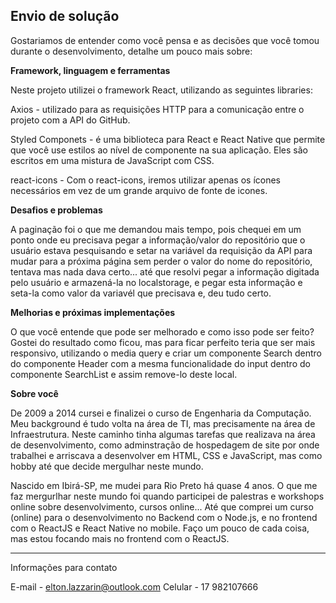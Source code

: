 ## Envio de solução

Gostariamos de entender como você pensa e as decisões que você tomou durante o desenvolvimento, detalhe um pouco mais sobre:

**Framework, linguagem e ferramentas**

Neste projeto utilizei o framework React, utilizando as seguintes libraries:

Axios - utilizado para as requisições HTTP para a comunicação entre o projeto com a API do GitHub.

Styled Componets - é uma biblioteca para React e React Native que permite que você use estilos ao nível de componente na sua aplicação. Eles são escritos em uma mistura de JavaScript com CSS.

react-icons - Com o react-icons, iremos utilizar apenas os ícones necessários em vez de um grande arquivo de fonte de icones.

**Desafios e problemas**

A paginação foi o que me demandou mais tempo, pois chequei em um ponto onde eu precisava pegar a informação/valor do repositório que o usuário estava pesquisando e setar na variável da requisição da API para mudar para a próxima página sem perder o valor do nome do repositório, tentava mas nada dava certo... até que resolvi pegar a informação digitada pelo usuário e armazená-la no localstorage, e pegar esta informação e seta-la como valor da variavél que precisava e, deu tudo certo.

**Melhorias e próximas implementações**

O que você entende que pode ser melhorado e como isso pode ser feito?
Gostei do resultado como ficou, mas para ficar perfeito teria que ser mais responsivo, utilizando o media query e criar um componente Search dentro do componente Header com a mesma funcionalidade do input dentro do componente SearchList e assim remove-lo deste local.

**Sobre você**

De 2009 a 2014 cursei e finalizei o curso de Engenharia da Computação. Meu background é tudo volta na área de TI, mas precisamente na área de Infraestrutura. Neste caminho tinha algumas tarefas que realizava na área de desenvolvimento, como adminstração de hospedagem de site por onde trabalhei e arriscava a desenvolver em HTML, CSS e JavaScript, mas como hobby até que decide mergulhar neste mundo.

Nascido em Ibirá-SP, me mudei para Rio Preto há quase 4 anos. O que me faz mergurlhar neste mundo foi quando participei de palestras e workshops online sobre desenvolvimento, cursos online... Até que comprei um curso (online) para o desenvolvimento no Backend com o Node.js, e no frontend com o ReactJS e React Native no mobile. Faço um pouco de cada coisa, mas estou focando mais no frontend com o ReactJS.

---

Informações para contato

E-mail - elton.lazzarin@outlook.com
Celular - 17 982107666



